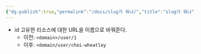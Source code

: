 ```yaml
---
{"dg-publish":true,"permalink":"/docs/slug가 뭐냐/","title":"slug가 뭐냐"}
---
```


- id 고유한 리소스에 대한 URL을 이름으로 바꿔준다. 
	- 이전: `<domain>/user/1`
	- 이후: `<domain/user/choi-wheatley`
